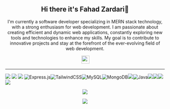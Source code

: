 <h2 align="center">Hi there it's Fahad Zardari👋</h2>
<p align="center">I'm currently a software developer specializing in MERN stack technology, with a strong enthusiasm for web development. I am passionate about creating efficient and dynamic web applications, constantly exploring new tools and technologies to enhance my skills. My goal is to contribute to innovative projects and stay at the forefront of the ever-evolving field of web development.</p>



<p align="center">
 <a href="https://www.linkedin.com/in/fahad-hussain-b44048235/"><img src="https://img.shields.io/badge/linkedin-%230077B5.svg?&style=for-the-badge&logo=linkedin&logoColor=white" height=25></a> 
</p>


</p>
<p >

<hr>
<p >
 <img src="https://img.shields.io/badge/javascript%20-%23323330.svg?&style=for-the-badge&logo=javascript&logoColor=%23F7DF1E"/>
 <img src="https://img.shields.io/badge/-ReactJs-71DAFA?logo=react&logoColor=white&style=for-the-badge"> <img src="https://img.shields.io/badge/Node.js-43853D?style=for-the-badge&logo=node.js&logoColor=white"> <img alt="Express.js" src="https://img.shields.io/badge/express.js-%23404d59.svg?style=for-the-badge&logo=express&logoColor=%2361DAFB"/><img alt="TailwindCSS" src="https://img.shields.io/badge/tailwindcss-%2338B2AC.svg?style=for-the-badge&logo=tailwind-css&logoColor=white"/><img alt="MySQL" src="https://img.shields.io/badge/mysql-%2300f.svg?style=for-the-badge&logo=mysql&logoColor=white"/><img alt="MongoDB" src ="https://img.shields.io/badge/MongoDB-%234ea94b.svg?style=for-the-badge&logo=mongodb&logoColor=white"/><img src="https://img.shields.io/badge/c++%20-%2300599C.svg?&style=for-the-badge&logo=c%2B%2B&ogoColor=white"><img alt="Java" src="https://img.shields.io/badge/java-%23ED8B00.svg?style=for-the-badge&logo=java&logoColor=white"/><img src="https://img.shields.io/badge/python%20-%2314354C.svg?&style=for-the-badge&logo=python&logoColor=white"/><img src="https://img.shields.io/badge/html5%20-%23E34F26.svg?&style=for-the-badge&logo=html5&logoColor=white"/><img src="https://img.shields.io/badge/css3%20-%231572B6.svg?&style=for-the-badge&logo=css3&logoColor=white"/><img src="https://img.shields.io/badge/git%20-%23F05033.svg?&style=for-the-badge&logo=git&logoColor=white"/> 
</p>

<p align="center">  
  <img align=center src="https://github-readme-stats-alpha-opal-29.vercel.app/api?username=fahadzardari&show_icons=true&theme=radical">
</p>
<p align="center">
  <img align=center src="https://github-readme-stats-alpha-opal-29.vercel.app/api/top-langs?username=fahadzardari&show_icons=true&theme=radical">
</p>

